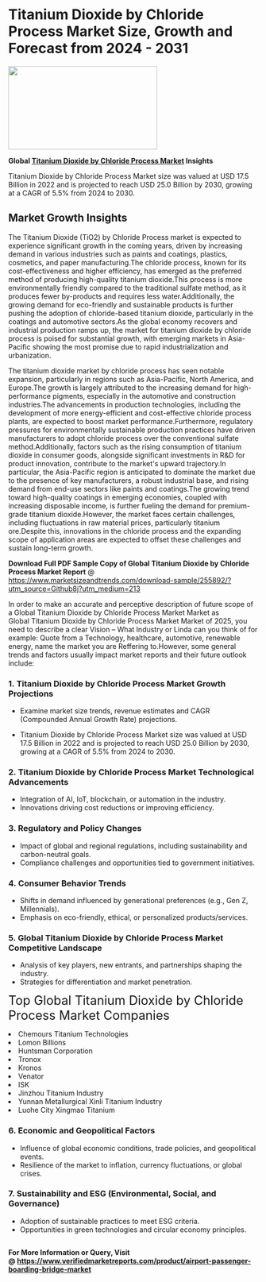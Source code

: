 <H1>Titanium Dioxide by Chloride Process Market Size, Growth and Forecast from 2024 - 2031</H1><img class="aligncenter size-medium wp-image-584254" src="https://thirdeyenews.in/wp-content/uploads/2024/09/Global-Market-Research-300x168.jpeg" alt="" width="300" height="168" /><p><strong>Global&nbsp;<a href="https://www.marketsizeandtrends.com/download-sample/255892/?utm_source=Github8j?utm_medium=213">Titanium Dioxide by Chloride Process Market</a> Insights</strong></p><p>Titanium Dioxide by Chloride Process Market size was valued at USD 17.5 Billion in 2022 and is projected to reach USD 25.0 Billion by 2030, growing at a CAGR of 5.5% from 2024 to 2030.</p><p><h2>Market Growth Insights</h2> <p>The Titanium Dioxide (TiO2) by Chloride Process market is expected to experience significant growth in the coming years, driven by increasing demand in various industries such as paints and coatings, plastics, cosmetics, and paper manufacturing.The chloride process, known for its cost-effectiveness and higher efficiency, has emerged as the preferred method of producing high-quality titanium dioxide.This process is more environmentally friendly compared to the traditional sulfate method, as it produces fewer by-products and requires less water.Additionally, the growing demand for eco-friendly and sustainable products is further pushing the adoption of chloride-based titanium dioxide, particularly in the coatings and automotive sectors.As the global economy recovers and industrial production ramps up, the market for titanium dioxide by chloride process is poised for substantial growth, with emerging markets in Asia-Pacific showing the most promise due to rapid industrialization and urbanization.</p> <p>The titanium dioxide market by chloride process has seen notable expansion, particularly in regions such as Asia-Pacific, North America, and Europe.The growth is largely attributed to the increasing demand for high-performance pigments, especially in the automotive and construction industries.The advancements in production technologies, including the development of more energy-efficient and cost-effective chloride process plants, are expected to boost market performance.Furthermore, regulatory pressures for environmentally sustainable production practices have driven manufacturers to adopt chloride process over the conventional sulfate method.Additionally, factors such as the rising consumption of titanium dioxide in consumer goods, alongside significant investments in R&D for product innovation, contribute to the market's upward trajectory.In particular, the Asia-Pacific region is anticipated to dominate the market due to the presence of key manufacturers, a robust industrial base, and rising demand from end-use sectors like paints and coatings.The growing trend toward high-quality coatings in emerging economies, coupled with increasing disposable income, is further fueling the demand for premium-grade titanium dioxide.However, the market faces certain challenges, including fluctuations in raw material prices, particularly titanium ore.Despite this, innovations in the chloride process and the expanding scope of application areas are expected to offset these challenges and sustain long-term growth.<p><span class=""><strong>Download Full PDF Sample Copy of Global Titanium Dioxide by Chloride Process Market Report</strong> @ <a href="https://www.marketsizeandtrends.com/download-sample/255892/?utm_source=Github8j?utm_medium=213" target="_blank">https://www.marketsizeandtrends.com/download-sample/255892/?utm_source=Github8j?utm_medium=213</a></span></p><p>In order to make an accurate and perceptive description of future scope of a Global&nbsp;Titanium Dioxide by Chloride Process Market Market as Global&nbsp;Titanium Dioxide by Chloride Process Market Market of 2025, you need to describe a clear Vision &ndash; What Industry or Linda can you think of for example: Quote from a Technology, healthcare, automotive, renewable energy, name the market you are Reffering to.However, some general trends and factors usually impact market reports and their future outlook include:</p><h3>1.&nbsp;<strong>Titanium Dioxide by Chloride Process Market Growth Projections</strong></h3><ul><li>Examine market size trends, revenue estimates and CAGR (Compounded Annual Growth Rate) projections.</li><li><p>Titanium Dioxide by Chloride Process Market size was valued at USD 17.5 Billion in 2022 and is projected to reach USD 25.0 Billion by 2030, growing at a CAGR of 5.5% from 2024 to 2030.</p></li></ul><h3>2.&nbsp;<strong>Titanium Dioxide by Chloride Process Market Technological Advancements</strong></h3><ul><li>Integration of AI, IoT, blockchain, or automation in the industry.</li><li>Innovations driving cost reductions or improving efficiency.</li></ul><h3>3.&nbsp;<strong>Regulatory and Policy Changes</strong></h3><ul><li>Impact of global and regional regulations, including sustainability and carbon-neutral goals.</li><li>Compliance challenges and opportunities tied to government initiatives.</li></ul><h3>4.&nbsp;<strong>Consumer Behavior Trends</strong></h3><ul><li>Shifts in demand influenced by generational preferences (e.g., Gen Z, Millennials).</li><li>Emphasis on eco-friendly, ethical, or personalized products/services.</li></ul><h3>5.&nbsp;<strong>Global Titanium Dioxide by Chloride Process Market Competitive Landscape</strong></h3><ul><li>Analysis of key players, new entrants, and partnerships shaping the industry.</li><li>Strategies for differentiation and market penetration.</li></ul><p data-pm-slice="1 1 []"><span style="color: inherit; font-family: inherit; font-size: 25px;">Top Global Titanium Dioxide by Chloride Process Market Companies</span></p><div class="" data-test-id=""><p><li>Chemours Titanium Technologies</li><li> Lomon Billions</li><li> Huntsman Corporation</li><li> Tronox</li><li> Kronos</li><li> Venator</li><li> ISK</li><li> Jinzhou Titanium Industry</li><li> Yunnan Metallurgical Xinli Titanium Industry</li><li> Luohe City Xingmao Titanium</li></p></div><h3>6.&nbsp;<strong>Economic and Geopolitical Factors</strong></h3><ul><li>Influence of global economic conditions, trade policies, and geopolitical events.</li><li>Resilience of the market to inflation, currency fluctuations, or global crises.</li></ul><h3>7.&nbsp;<strong>Sustainability and ESG (Environmental, Social, and Governance)</strong></h3><ul><li>Adoption of sustainable practices to meet ESG criteria.</li><li>Opportunities in green technologies and circular economy principles.</li></ul><h2><strong style="font-size: 14px;">For More Information or Query, Visit @&nbsp;</strong><a style="background-color: #ffffff; font-size: 14px;" href="https://www.marketsizeandtrends.com/report/titanium-dioxide-by-chloride-process-market/" target="_blank">https://www.verifiedmarketreports.com/product/airport-passenger-boarding-bridge-market</a></h2>